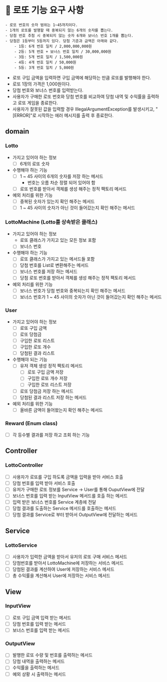 # 🚀 로또 기능 요구 사항
```
- 로또 번호의 숫자 범위는 1~45까지이다.
- 1개의 로또를 발행할 때 중복되지 않는 6개의 숫자를 뽑는다.
- 당첨 번호 추첨 시 중복되지 않는 숫자 6개와 보너스 번호 1개를 뽑는다.
- 당첨은 1등부터 5등까지 있다. 당첨 기준과 금액은 아래와 같다.
    - 1등: 6개 번호 일치 / 2,000,000,000원
    - 2등: 5개 번호 + 보너스 번호 일치 / 30,000,000원
    - 3등: 5개 번호 일치 / 1,500,000원
    - 4등: 4개 번호 일치 / 50,000원
    - 5등: 3개 번호 일치 / 5,000원
```
- 로또 구입 금액을 입력하면 구입 금액에 해당하는 만큼 로또를 발행해야 한다.
- 로또 1장의 가격은 1,000원이다.
- 당첨 번호와 보너스 번호를 입력받는다.
- 사용자가 구매한 로또 번호와 당첨 번호를 비교하여 당첨 내역 및 수익률을 출력하고 로또 게임을 종료한다.
- 사용자가 잘못된 값을 입력할 경우 IllegalArgumentException를 발생시키고, "[ERROR]"로 시작하는 에러 메시지를 출력 후 종료한다.
## domain
### Lotto
- 가지고 있어야 하는 정보
  - [ ] 6개의 로또 숫자
- 수행해야 하는 기능
  - [ ] 1 ~ 45 사이의 6개의 숫자를 저장 하는 메서드
    - 번호는 오름 차순 정렬 되어 있어야 함
  - [ ] 로또 번호를 받아서 객체를 생성 해주는 정적 팩토리 메서드
- 예외 처리를 위한 기능
  - [ ] 중복된 숫자가 있는지 확인 해주는 메서드
  - [ ] 1 ~ 45 사이의 숫자가 아닌 것이 들어갔는지 확인 해주는 메서드
### LottoMachine (Lotto를 상속받은 클래스)
- 가지고 있어야 하는 정보
  - 로또 클래스가 가지고 있는 모든 정보 포함
  - [ ] 보너스 번호
- 수행해야 하는 기능
  - [ ] 로또 클래스가 가지고 있는 메서드들 포함 
  - [ ] 당첨 번호를 List로 변환해주는 메서드
  - [ ] 보너스 번호를 저장 하는 메서드
  - [ ] 당첨 로또 번호를 받아서 객체를 생성 해주는 정적 팩토리 메서드
- 예외 처리를 위한 기능
  - [ ] 보너스 번호가 당첨 번호와 중복되는지 확인 해주는 메서드
  - [ ] 보너스 번호가 1 ~ 45 사이의 숫자가 아닌 것이 들어갔는지 확인 해주는 메서드
### User
- 가지고 있어야 하는 정보
  - [ ] 로또 구입 금액
  - [ ] 로또 당첨금
  - [ ] 구입한 로또 리스트
  - [ ] 구입한 로또 개수
  - [ ] 당첨된 결과 리스트
- 수행해야 되는 기능
  - [ ] 유저 객체 생성 정적 팩토리 메서드
    - [ ] 로또 구입 금액 저장
    - [ ] 구입한 로또 개수 저장
    - [ ] 구입한 로또 리스트 저장
  - [ ] 로또 당첨금 저장 하는 메서드
  - [ ] 당첨된 결과 리스트 저장 하는 메서드
- 예외 처리를 위한 기능
  - [ ] 올바른 금액이 들어왔는지 확인 해주는 메서드
### Reward (Enum class)
- [ ] 각 등수별 결과를 저장 하고 조회 하는 기능
## Controller
### LottoController
- [ ] 사용자가 로또를 구입 하도록 금액을 입력을 받아 서비스 호출
- [ ] 당첨 번호를 입력 받아 서비스 호출
- [ ] 유저가 구매한 로또 정보를 Service -> User를 통해 OuputView에 전달
- [ ] 보너스 번호를 입력 받는 InputView 메서드를 호출 하는 메서드
- [ ] 입력 받은 보너스 번호를 Service 계층에 전달
- [ ] 당첨 결과를 도출하는 Service 메서드를 호출하는 메서드
- [ ] 당첨 결과를 Service로 부터 받아서 OutputView에 전달하는 메서드
## Service
### LottoService
- [ ] 사용자가 입력한 금액을 받아서 유저의 로또 구매 서비스 메서드
- [ ] 당첨번호를 받아서 LottoMachine에 저장하는 서비스 메서드
- [ ] 당첨된 결과를 계산하여 User에 저장하는 서비스 메서드
- [ ] 총 수익률을 계산해서 User에 저장하는 서비스 메서드
## View
### InputView
- [ ] 로또 구입 금액 입력 받는 메서드
- [ ] 당첨 번호를 입력 받는 메서드
- [ ] 보너스 번호를 입력 받는 메서드
### OutputView
- [ ] 발행한 로또 수량 및 번호를 출력하는 메서드
- [ ] 당첨 내역을 출력하는 메서드
- [ ] 수익률을 출력하는 메서드
- [ ] 예외 상황 시 출력하는 메서드
